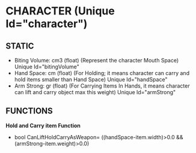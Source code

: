 # CHARACTER (Unique Id="character")
## STATIC
- Biting Volume: cm3 (float) (Represent the character Mouth Space) Unique Id="bitingVolume"
- Hand Space: cm (float) (For Holding; it means character can carry and hold items smaller than Hand Space) Unique Id="handSpace"
- Arm Strong: gr (float) (For Carrying Items In Hands, it means character can lift and carry object max this weight) Unique Id="armStrong"

## FUNCTIONS
**Hold and Carry item Function**

- bool CanLiftHoldCarryAsWeapon= ((handSpace-item.width)>0.0 && (armStrong-item.weight)>0.0)
